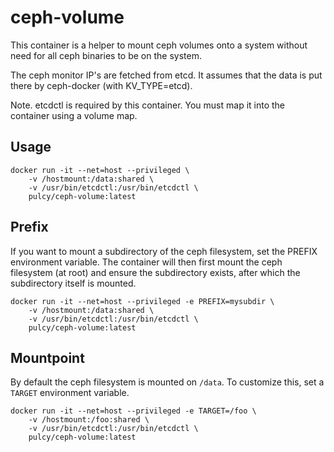 # ceph-volume

This container is a helper to mount ceph volumes onto a system without need for all ceph binaries to be on the system.

The ceph monitor IP's are fetched from etcd. It assumes that the data is put there by ceph-docker (with KV_TYPE=etcd).

Note. etcdctl is required by this container. You must map it into the container using a volume map.

## Usage

```
docker run -it --net=host --privileged \
    -v /hostmount:/data:shared \
    -v /usr/bin/etcdctl:/usr/bin/etcdctl \
    pulcy/ceph-volume:latest
```

## Prefix

If you want to mount a subdirectory of the ceph filesystem, set the PREFIX environment variable.
The container will then first mount the ceph filesystem (at root) and ensure the subdirectory exists, after which
the subdirectory itself is mounted.

```
docker run -it --net=host --privileged -e PREFIX=mysubdir \
    -v /hostmount:/data:shared \
    -v /usr/bin/etcdctl:/usr/bin/etcdctl \
    pulcy/ceph-volume:latest
```

## Mountpoint

By default the ceph filesystem is mounted on `/data`. To customize this, set a `TARGET` environment variable.

```
docker run -it --net=host --privileged -e TARGET=/foo \
    -v /hostmount:/foo:shared \
    -v /usr/bin/etcdctl:/usr/bin/etcdctl \
    pulcy/ceph-volume:latest
```
